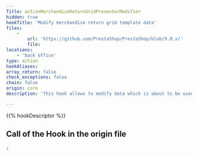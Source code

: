 ```yaml
---
Title: actionMerchandiseReturnGridPresenterModifier
hidden: true
hookTitle: 'Modify merchandise return grid template data'
files:
    -
        url: 'https://github.com/PrestaShop/PrestaShop/blob/9.0.x/'
        file: 
locations:
    - 'back office'
type: action
hookAliases: 
array_return: false
check_exceptions: false
chain: false
origin: core
description: 'This hook allows to modify data which is about to be used in template for merchandise return grid'

---
```


{{% hookDescriptor %}}

## Call of the Hook in the origin file

```php
;
```
